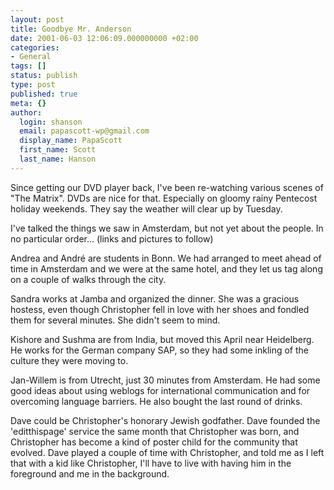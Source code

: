 ```yaml
---
layout: post
title: Goodbye Mr. Anderson
date: 2001-06-03 12:06:09.000000000 +02:00
categories:
- General
tags: []
status: publish
type: post
published: true
meta: {}
author:
  login: shanson
  email: papascott-wp@gmail.com
  display_name: PapaScott
  first_name: Scott
  last_name: Hanson
---
```

<p>Since getting our DVD player back, I've been re-watching various scenes of "The Matrix". DVDs are nice for that. Especially on gloomy rainy Pentecost holiday weekends. They say the weather will clear up by Tuesday. </p>
<p>I've talked the things we saw in Amsterdam, but not yet about the people. In no particular order... (links and pictures to follow)</p>
<p>Andrea and Andr&eacute; are students in Bonn. We had arranged to meet ahead of time in Amsterdam and we were at the same hotel, and they let us tag along on a couple of walks through the city.</p>
<p>Sandra works at Jamba and organized the dinner. She was a gracious hostess, even though Christopher fell in love with her shoes and fondled them for several minutes. She didn't seem to mind.</p>
<p>Kishore and Sushma are from India, but moved this April near Heidelberg. He works for the German company SAP, so they had some inkling of the culture they were moving to. </p>
<p>Jan-Willem is from Utrecht, just 30 minutes from Amsterdam. He had some good ideas about using weblogs for international communication and for overcoming language barriers. He also bought the last round of drinks.</p>
<p>Dave could be Christopher's honorary Jewish godfather. Dave founded the 'editthispage' service the same month that Christopher was born, and Christopher has become a kind of poster child for the community that evolved. Dave played a couple of time with Christopher, and told me as I left that with a kid like Christopher, I'll have to live with having him in the foreground and me in the background.</p>
